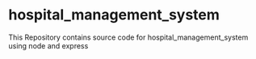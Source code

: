 # hospital_management_system
This Repository contains source code for hospital_management_system using node and express
